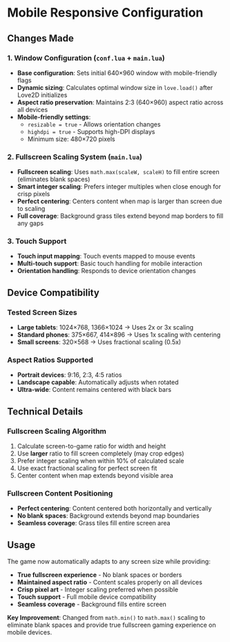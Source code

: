 # Mobile Responsive Configuration

## Changes Made

### 1. Window Configuration (`conf.lua` + `main.lua`)
- **Base configuration**: Sets initial 640×960 window with mobile-friendly flags
- **Dynamic sizing**: Calculates optimal window size in `love.load()` after Love2D initializes
- **Aspect ratio preservation**: Maintains 2:3 (640×960) aspect ratio across all devices
- **Mobile-friendly settings**:
  - `resizable = true` - Allows orientation changes
  - `highdpi = true` - Supports high-DPI displays
  - Minimum size: 480×720 pixels

### 2. Fullscreen Scaling System (`main.lua`)
- **Fullscreen scaling**: Uses `math.max(scaleW, scaleH)` to fill entire screen (eliminates blank spaces)
- **Smart integer scaling**: Prefers integer multiples when close enough for crisp pixels
- **Perfect centering**: Centers content when map is larger than screen due to scaling
- **Full coverage**: Background grass tiles extend beyond map borders to fill any gaps

### 3. Touch Support
- **Touch input mapping**: Touch events mapped to mouse events
- **Multi-touch support**: Basic touch handling for mobile interaction
- **Orientation handling**: Responds to device orientation changes

## Device Compatibility

### Tested Screen Sizes
- **Large tablets**: 1024×768, 1366×1024 → Uses 2x or 3x scaling
- **Standard phones**: 375×667, 414×896 → Uses 1x scaling with centering
- **Small screens**: 320×568 → Uses fractional scaling (0.5x)

### Aspect Ratios Supported
- **Portrait devices**: 9:16, 2:3, 4:5 ratios
- **Landscape capable**: Automatically adjusts when rotated
- **Ultra-wide**: Content remains centered with black bars

## Technical Details

### Fullscreen Scaling Algorithm
1. Calculate screen-to-game ratio for width and height
2. Use **larger** ratio to fill screen completely (may crop edges)
3. Prefer integer scaling when within 10% of calculated scale
4. Use exact fractional scaling for perfect screen fit
5. Center content when map extends beyond visible area

### Fullscreen Content Positioning
- **Perfect centering**: Content centered both horizontally and vertically
- **No blank spaces**: Background extends beyond map boundaries
- **Seamless coverage**: Grass tiles fill entire screen area

## Usage

The game now automatically adapts to any screen size while providing:
- **True fullscreen experience** - No blank spaces or borders
- **Maintained aspect ratio** - Content scales properly on all devices  
- **Crisp pixel art** - Integer scaling preferred when possible
- **Touch support** - Full mobile device compatibility
- **Seamless coverage** - Background fills entire screen

**Key Improvement**: Changed from `math.min()` to `math.max()` scaling to eliminate blank spaces and provide true fullscreen gaming experience on mobile devices.